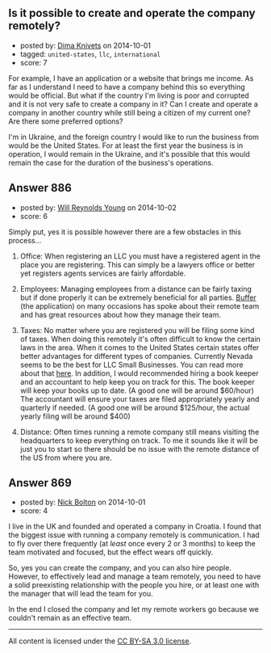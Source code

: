 ## Is it possible to create and operate the company remotely?

- posted by: [Dima Knivets](https://stackexchange.com/users/1613034/dima-knivets) on 2014-10-01
- tagged: `united-states`, `llc`, `international`
- score: 7

For example, I have an application or a website that brings me income. As far as I understand I need to have a company behind this so everything would be official. But what if the country I'm living is poor and corrupted and it is not very safe to create a company in it? Can I create and operate a company in another country while still being a citizen of my current one? Are there some preferred options?

I'm in Ukraine, and the foreign country I would like to run the business from would be the United States. For at least the first year the business is in operation, I would remain in the Ukraine, and it's possible that this would remain the case for the duration of the business's operations.


## Answer 886

- posted by: [Will Reynolds Young](https://stackexchange.com/users/5119264/will-reynolds-young) on 2014-10-02
- score: 6

<p>Simply put, yes it is possible however there are a few obstacles in this process...</p>

<ol>
<li><p>Office: When registering an LLC you must have a registered agent in the place you are registering. This can simply be a lawyers office or better yet registers agents services are fairly affordable. </p></li>
<li><p>Employees: Managing employees from a distance can be fairly taxing but if done properly it can be extremely beneficial for all parties. <a href="http://blog.bufferapp.com">Buffer</a> (the application) on many occasions has spoke about their remote team and has great resources about how they manage their team.</p></li>
<li><p>Taxes: No matter where you are registered you will be filing some kind of taxes. When doing this remotely it's often difficult to know the certain laws in the area. When it comes to the United States certain states offer better advantages for different types of companies. Currently Nevada seems to be the best for LLC Small Businesses. You can read more about that <a href="http://www.myllc.com/which-state-to-form-llc.aspx">here</a>. In addition, I would recommended hiring a book keeper and an accountant to help keep you on track for this. The book keeper will keep your books up to date. (A good one will be around $60/hour) The accountant will ensure your taxes are filed appropriately yearly and quarterly if needed. (A good one will be around $125/hour, the actual yearly filing will be around $400)</p></li>
<li><p>Distance: Often times running a remote company still means visiting the headquarters to keep everything on track. To me it sounds like it will be just you to start so there should be no issue with the remote distance of the US from where you are.</p></li>
</ol>



## Answer 869

- posted by: [Nick Bolton](https://stackexchange.com/users/20131/nick-bolton) on 2014-10-01
- score: 4

I live in the UK and founded and operated a company in Croatia. I found that the biggest issue with running a company remotely is communication. I had to fly over there frequently (at *least* once every 2 or 3 months) to keep the team motivated and focused, but the effect wears off quickly.

So, yes you can create the company, and you can also hire people. However, to effectively lead and manage a team remotely, you need to have a solid preexisting relationship with the people you hire, or at least one with the manager that will lead the team for you.

In the end I closed the company and let my remote workers go because we couldn't remain as an effective team.



---

All content is licensed under the [CC BY-SA 3.0 license](https://creativecommons.org/licenses/by-sa/3.0/).
